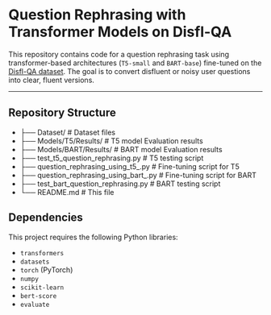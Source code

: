 # Question Rephrasing with Transformer Models on Disfl-QA

This repository contains code for a question rephrasing task using transformer-based architectures (`T5-small` and `BART-base`) fine-tuned on the [Disfl-QA dataset](https://github.com/google-research-datasets/Disfl-QA). The goal is to convert disfluent or noisy user questions into clear, fluent versions.

---

## Repository Structure
- ├── Dataset/ # Dataset files
- ├── Models/T5/Results/ # T5 model Evaluation results
- ├── Models/BART/Results/ # BART model Evaluation results
- ├── test_t5_question_rephrasing.py # T5 testing script
- ├── question_rephrasing_using_t5_.py # Fine-tuning script for T5
- ├── question_rephrasing_using_bart_.py # Fine-tuning script for BART
- ├── test_bart_question_rephrasing.py # BART testing script
- └── README.md # This file

## Dependencies

This project requires the following Python libraries:

- `transformers` 
- `datasets`
- `torch` (PyTorch)
- `numpy`
- `scikit-learn`
- `bert-score`
- `evaluate`

